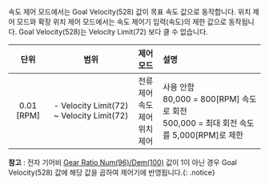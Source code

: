 속도 제어 모드에서는 Goal Velocity(528) 값이 목표 속도 값으로 동작합니다. 위치 제어 모드와 확장 위치 제어 모드에서는 속도 제어기 입력(속도)의 제한 값으로 동작됩니다. Goal Velocity(528)는 Velocity Limit(72) 보다 클 수 없습니다. 

| 단위        | 범위                                           |  제어  모드                              |               설명                  |
|:-----------:|:---------------------------------------------:| :----------------------------------------|:-------------------------------------|
| 0.01 [RPM] | - Velocity Limit(72) ~ Velocity Limit(72)       |  전류 제어<br />속도 제어<br />위치 제어  |  사용 안함<br />80,000 = 800[RPM] 속도로 회전<br />500,000 = 최대 회전 속도를 5,000[RPM]로 제한 |

**참고** : 전자 기어비 [Gear Ratio Num(96)/Dem(100)] 값이 1이 아닌 경우 Goal Velocity(528) 값에 해당 값을 곱하여 제어기에 반영됩니다.{: .notice}

[Gear Ratio Num(96)/Dem(100)]: #electronic-gear-ratio-numeratorDenominator96-100 
